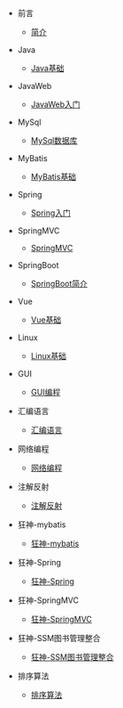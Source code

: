- 前言
    - [简介](en-us/README.md)

- Java
    - [Java基础](en-us/Java/JAVA基础.md)

- JavaWeb   
    - [JavaWeb入门](en-us/JavaWeb/JavaWeb.md)

- MySql   
    - [MySql数据库](en-us/MySql/MySql数据库.md)

- MyBatis   
    - [MyBatis基础](en-us/MyBatis/MyBatis.md)

- Spring   
    - [Spring入门](en-us/Spring/Spring.md)

- SpringMVC   
    - [SpringMVC](en-us/SpringMVC/SpringMVC.md)

- SpringBoot   
    - [SpringBoot简介](en-us/SpringBoot/SpringBoot.md)

- Vue   
    - [Vue基础](en-us/Vue/Vue基础.md)

- Linux   
    - [Linux基础](en-us/Linux基础/Linux基础.md)
- GUI   
    - [GUI编程](en-us/GUI/GUI.md)

- 汇编语言   
    - [汇编语言](en-us/汇编语言/汇编语言.md)
- 网络编程   
    - [网络编程](en-us/网络编程/网络编程.md)
- 注解反射   
    - [注解反射](en-us/注解反射/注解反射.md)

- 狂神-mybatis   
    - [狂神-mybatis](en-us/狂神-mybatis/狂神-mybatis.md)

- 狂神-Spring   
    - [狂神-Spring](en-us/狂神-Spring/狂神-Spring.md)

- 狂神-SpringMVC   
    - [狂神-SpringMVC](en-us/狂神-SpringMVC/狂神-SpringMVC.md)

- 狂神-SSM图书管理整合   
    - [狂神-SSM图书管理整合](en-us/狂神-SSM图书管理整合/狂神-SSM图书管理整合.md)

- 排序算法
    - [排序算法](en-us/排序算法.md)

